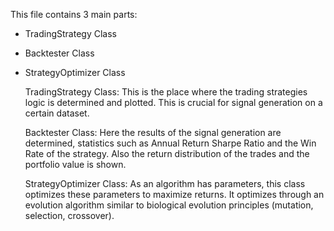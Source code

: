 This file contains 3 main parts:
- TradingStrategy Class
- Backtester Class
- StrategyOptimizer Class

  TradingStrategy Class:
  This is the place where the trading strategies logic is determined and plotted. This is crucial for signal generation on a certain dataset.

  Backtester Class:
  Here the results of the signal generation are determined, statistics such as Annual Return Sharpe Ratio and the Win Rate of the strategy. Also the return distribution of the trades and the portfolio value is shown.

  StrategyOptimizer Class:
  As an algorithm has parameters, this class optimizes these parameters to maximize returns. It optimizes through an evolution algorithm similar to biological evolution principles (mutation, selection, crossover).
